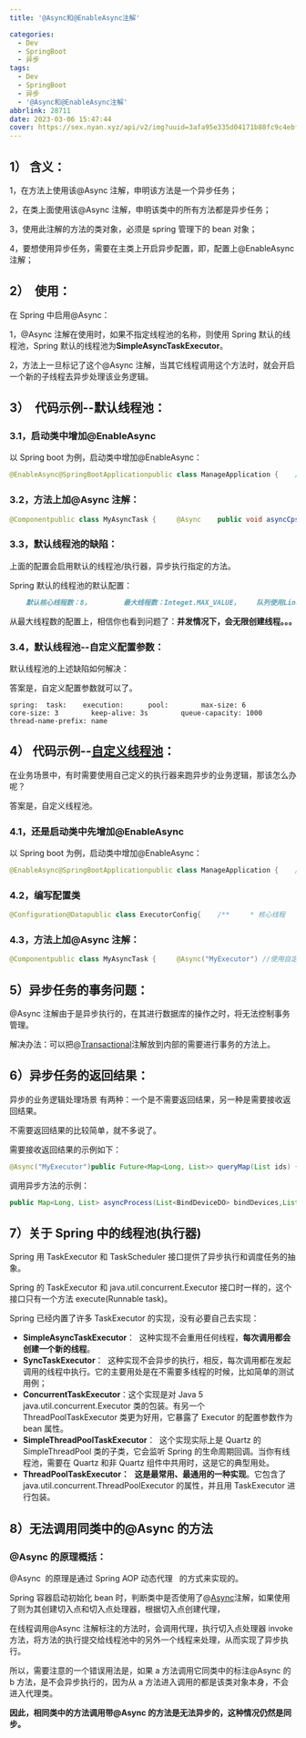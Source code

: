 ```yaml
---
title: '@Async和@EnableAsync注解'

categories:
  - Dev
  - SpringBoot
  - 异步
tags:
  - Dev
  - SpringBoot
  - 异步
  - '@Async和@EnableAsync注解'
abbrlink: 28711
date: 2023-03-06 15:47:44
cover: https://sex.nyan.xyz/api/v2/img?uuid=3afa95e335d04171b88fc9c4ebf1d371
---
```


## 1） 含义：

1，在方法上使用该@Async 注解，申明该方法是一个异步任务；

2，在类上面使用该@Async 注解，申明该类中的所有方法都是异步任务；

3，使用此注解的方法的类对象，必须是 spring 管理下的 bean 对象；

4，要想使用异步任务，需要在主类上开启异步配置，即，配置上@EnableAsync 注解；

## 2）  使用：

在 Spring 中启用@Async：

1，@Async 注解在使用时，如果不指定线程池的名称，则使用 Spring 默认的线程池，Spring 默认的线程池为**SimpleAsyncTaskExecutor**。

2，方法上一旦标记了这个@Async 注解，当其它线程调用这个方法时，就会开启一个新的子线程去异步处理该业务逻辑。

## 3）  代码示例--默认线程池：

### 3.1，启动类中增加@EnableAsync

以 Spring boot 为例，启动类中增加@EnableAsync：

```java
@EnableAsync@SpringBootApplicationpublic class ManageApplication {    //...}
```

### 3.2，方法上加@Async 注解：

```java
@Componentpublic class MyAsyncTask {     @Async    public void asyncCpsItemImportTask(Long platformId, String jsonList){        //...具体业务逻辑    }}
```

### 3.3，默认线程池的缺陷：

上面的配置会启用默认的线程池/执行器，异步执行指定的方法。

Spring 默认的线程池的默认配置：

```markdown
    默认核心线程数：8，        最大线程数：Integet.MAX_VALUE，    队列使用LinkedBlockingQueue，    容量是：Integet.MAX_VALUE，    空闲线程保留时间：60s，    线程池拒绝策略：AbortPolicy。
```

从最大线程数的配置上，相信你也看到问题了：**并发情况下，会无限创建线程。。。**

### 3.4，默认线程池--自定义配置参数：

默认线程池的上述缺陷如何解决：

答案是，自定义配置参数就可以了。

```delphi
spring:  task:    execution:      pool:        max-size: 6        core-size: 3        keep-alive: 3s        queue-capacity: 1000        thread-name-prefix: name
```

## 4） 代码示例--[自定义线程池](https://so.csdn.net/so/search?q=%E8%87%AA%E5%AE%9A%E4%B9%89%E7%BA%BF%E7%A8%8B%E6%B1%A0&spm=1001.2101.3001.7020)：

在业务场景中，有时需要使用自己定义的执行器来跑异步的业务逻辑，那该怎么办呢？

答案是，自定义线程池。

### 4.1，还是启动类中先增加@EnableAsync

以 Spring boot 为例，启动类中增加@EnableAsync：

```java
@EnableAsync@SpringBootApplicationpublic class ManageApplication {    //...}
```

### 4.2，编写配置类

```java
@Configuration@Datapublic class ExecutorConfig{    /**     * 核心线程     */    private int corePoolSize;    /**     * 最大线程     */    private int maxPoolSize;    /**     * 队列容量     */    private int queueCapacity;    /**     * 保持时间     */    private int keepAliveSeconds;    /**     * 名称前缀     */    private String preFix;     @Bean("MyExecutor")    public Executor myExecutor() {        ThreadPoolTaskExecutor executor = new ThreadPoolTaskExecutor();        executor.setCorePoolSize(corePoolSize);        executor.setMaxPoolSize(maxPoolSize);        executor.setQueueCapacity(queueCapacity);        executor.setKeepAliveSeconds(keepAliveSeconds);        executor.setThreadNamePrefix(preFix);        executor.setRejectedExecutionHandler( new ThreadPoolExecutor.AbortPolicy());        executor.initialize();        return executor;    }}
```

### 4.3，方法上加@Async 注解：

```java
@Componentpublic class MyAsyncTask {     @Async("MyExecutor") //使用自定义的线程池(执行器)    public void asyncCpsItemImportTask(Long platformId, String jsonList){        //...具体业务逻辑    }}
```

## 5）异步任务的事务问题：

@Async 注解由于是异步执行的，在其进行数据库的操作之时，将无法控制事务管理。

解决办法：可以把@[Transactional](https://so.csdn.net/so/search?q=Transactional&spm=1001.2101.3001.7020)注解放到内部的需要进行事务的方法上。

## 6）异步任务的返回结果：

异步的业务逻辑处理场景 有两种：一个是不需要返回结果，另一种是需要接收返回结果。

不需要返回结果的比较简单，就不多说了。

需要接收返回结果的示例如下：

```java
@Async("MyExecutor")public Future<Map<Long, List>> queryMap(List ids) {    List<> result = businessService.queryMap(ids);    ..............    Map<Long, List> resultMap = Maps.newHashMap();    ...    return new AsyncResult<>(resultMap);}
```

调用异步方法的示例：

```java
public Map<Long, List> asyncProcess(List<BindDeviceDO> bindDevices,List<BindStaffDO> bindStaffs, String dccId) {        Map<Long, List> finalMap =null;        // 返回值：        Future<Map<Long, List>> asyncResult = MyService.queryMap(ids);        try {            finalMap = asyncResult.get();        } catch (Exception e) {            ...        }        return finalMap;}
```

## 7）关于 Spring 中的线程池(执行器)

Spring 用 TaskExecutor 和 TaskScheduler 接口提供了异步执行和调度任务的抽象。

Spring 的 TaskExecutor 和 java.util.concurrent.Executor 接口时一样的，这个接口只有一个方法 execute(Runnable task)。

Spring 已经内置了许多 TaskExecutor 的实现，没有必要自己去实现：

- **SimpleAsyncTaskExecutor**：  这种实现不会重用任何线程，**每次调用都会创建一个新的线程**。
- **SyncTaskExecutor**：  这种实现不会异步的执行，相反，每次调用都在发起调用的线程中执行。它的主要用处是在不需要多线程的时候，比如简单的测试用例；
- **ConcurrentTaskExecutor**：这个实现是对 Java 5 java.util.concurrent.Executor 类的包装。有另一个 ThreadPoolTaskExecutor 类更为好用，它暴露了 Executor 的配置参数作为 bean 属性。
- **SimpleThreadPoolTaskExecutor**：  这个实现实际上是 Quartz 的 SimpleThreadPool 类的子类，它会监听 Spring 的生命周期回调。当你有线程池，需要在 Quartz 和非 Quartz 组件中共用时，这是它的典型用处。
- **ThreadPoolTaskExecutor：   这是最常用、最通用的一种实现**。它包含了 java.util.concurrent.ThreadPoolExecutor 的属性，并且用 TaskExecutor 进行包装。

## 8）**无法调用同类中的@Async 的方法**

### @Async 的原理概括：

@Async  的原理是通过 Spring AOP 动态代理   的方式来实现的。

Spring 容器启动初始化 bean 时，判断类中是否使用了@[Async](https://so.csdn.net/so/search?q=Async&spm=1001.2101.3001.7020 'Async')注解，如果使用了则为其创建切入点和切入点处理器，根据切入点创建代理，

在线程调用@Async 注解标注的方法时，会调用代理，执行切入点处理器 invoke 方法，将方法的执行提交给线程池中的另外一个线程来处理，从而实现了异步执行。

所以，需要注意的一个错误用法是，如果 a 方法调用它同类中的标注@Async 的 b 方法，是不会异步执行的，因为从 a 方法进入调用的都是该类对象本身，不会进入代理类。

**因此，相同类中的方法调用带@Async 的方法是无法异步的，这种情况仍然是同步。**